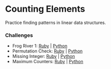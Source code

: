 # Counting Elements
Practice finding patterns in linear data structures.

### Challenges
* Frog River 1: [Ruby](frog-river.rb) | [Python](frog_river.py)
* Permutation Check: [Ruby](permutation-check.rb) | [Python](permutation_check.py)
* Missing Integer: [Ruby](missing-integer.rb) | [Python](missing_integer.py)
* Maximum Counters: [Ruby](maximum-counters.rb) | [Python](maximum_counters.py)